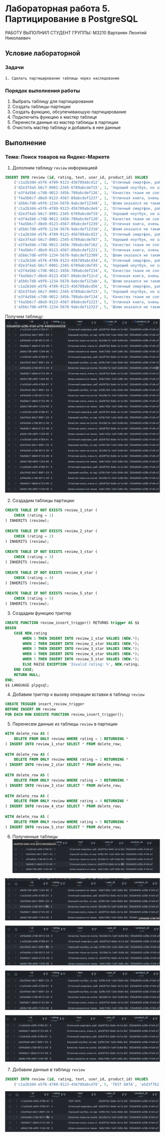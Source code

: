 # Лабораторная работа 5. Партицирование в PostgreSQL

РАБОТУ ВЫПОЛНИЛ СТУДЕНТ ГРУППЫ: М3210 Вартанян Леонтий Николаевич

## Условие лабораторной
### Задачи
    1. Сделать партицирование таблицы через наследование

### Порядок выполнения работы
1. Выбрать таблицу для партицирования
2. Создать таблицы-партиции
3. Создать функцию, обсупечиваюшую партицирование
4. Подключить функцию к мастер таблице
5. Перенести данные из мастер таблицы в партиции
6. Очистить мастер таблицу и добавить в нее данные

## Выполнение

### Тема: Поиск товаров на Яндекс-Маркете

1. Дополним таблицу `review` информацией
```sql
INSERT INTO review (id, rating, text, user_id, product_id) VALUES 
    ('c1a2b3d4-e5f6-4789-9123-456789abcd12', 1, 'Отличный смартфон, работает быстро!', 'a5d3f7b2-6e8c-4c1a-9d72-bf4e39a8c6e1', '550e8400-e29b-41d4-a716-446655440013'),
    ('d2e3f4a5-b6c7-8901-2345-6789abcdef15', 1, 'Хороший ноутбук, но заряд держит не очень долго.', 'b2f8c7d4-1a3e-5b9c-6d2a-7e4f39a8c5d1', '550e8400-e29b-41d4-a716-446655440021'),
    ('e3f4a5b6-c7d8-9012-3456-789abcdef126', 1, 'Качество ткани не соответствует ожиданиям.', '5b2d9c7e-1a4f-3c8d-6b2f-7e39a4c8d1a5', '550e8400-e29b-41d4-a716-446655440028'),
    ('f4a5b6c7-d8e9-0123-4567-89abcdef1237', 1, 'Отличная книга, очень понравилась сюжетная линия.', 'a5d3f7b2-6e8c-4c1a-9d72-bf4e39a8c6e1', '550e8400-e29b-41d4-a716-446655440033'),
    ('a5b6c7d8-e9f0-1234-5678-9abcdef12348', 1, 'Шлем оказался не таким прочным, как заявлено.', '3e8c7d5b-1a4f-2d9c-6b2a-7f39e4c8d1a5', '550e8400-e29b-41d4-a716-446655440039'),
    ('c1a2b3d4-e5f6-4789-9123-456789abcde9', 2, 'Отличный смартфон, работает быстро!', 'a5d3f7b2-6e8c-4c1a-9d72-bf4e39a8c6e1', '550e8400-e29b-41d4-a716-446655440013'),
    ('d2e3f4a5-b6c7-8901-2345-6789abcdef19', 2, 'Хороший ноутбук, но заряд держит не очень долго.', 'b2f8c7d4-1a3e-5b9c-6d2a-7e4f39a8c5d1', '550e8400-e29b-41d4-a716-446655440021'),
    ('e3f4a5b6-c7d8-9012-3456-789abcdef120', 2, 'Качество ткани не соответствует ожиданиям.', '5b2d9c7e-1a4f-3c8d-6b2f-7e39a4c8d1a5', '550e8400-e29b-41d4-a716-446655440028'),
    ('f4a5b6c7-d8e9-0123-4567-89abcdef1239', 2, 'Отличная книга, очень понравилась сюжетная линия.', 'a5d3f7b2-6e8c-4c1a-9d72-bf4e39a8c6e1', '550e8400-e29b-41d4-a716-446655440033'),
    ('a5b6c7d8-e9f0-1234-5678-9abcdef12310', 2, 'Шлем оказался не таким прочным, как заявлено.', '3e8c7d5b-1a4f-2d9c-6b2a-7f39e4c8d1a5', '550e8400-e29b-41d4-a716-446655440039'),
    ('c1a2b3d4-e5f6-4789-9123-456789abcd23', 3, 'Отличный смартфон, работает быстро!', 'a5d3f7b2-6e8c-4c1a-9d72-bf4e39a8c6e1', '550e8400-e29b-41d4-a716-446655440013'),
    ('d2e3f4a5-b6c7-8901-2345-6789abcdef87', 3, 'Хороший ноутбук, но заряд держит не очень долго.', 'b2f8c7d4-1a3e-5b9c-6d2a-7e4f39a8c5d1', '550e8400-e29b-41d4-a716-446655440021'),
    ('e3f4a5b6-c7d8-9012-3456-789abcdef162', 3, 'Качество ткани не соответствует ожиданиям.', '5b2d9c7e-1a4f-3c8d-6b2f-7e39a4c8d1a5', '550e8400-e29b-41d4-a716-446655440028'),
    ('f4a5b6c7-d8e9-0123-4567-89abcdef1221', 3, 'Отличная книга, очень понравилась сюжетная линия.', 'a5d3f7b2-6e8c-4c1a-9d72-bf4e39a8c6e1', '550e8400-e29b-41d4-a716-446655440033'),
    ('a5b6c7d8-e9f0-1234-5678-9abcdef12309', 3, 'Шлем оказался не таким прочным, как заявлено.', '3e8c7d5b-1a4f-2d9c-6b2a-7f39e4c8d1a5', '550e8400-e29b-41d4-a716-446655440039'),
    ('c1a2b3d4-e5f6-4789-9123-456789abcd34', 4, 'Отличный смартфон, работает быстро!', 'a5d3f7b2-6e8c-4c1a-9d72-bf4e39a8c6e1', '550e8400-e29b-41d4-a716-446655440013'),
    ('d2e3f4a5-b6c7-8901-2345-6789abcdef45', 4, 'Хороший ноутбук, но заряд держит не очень долго.', 'b2f8c7d4-1a3e-5b9c-6d2a-7e4f39a8c5d1', '550e8400-e29b-41d4-a716-446655440021'),
    ('e3f4a5b6-c7d8-9012-3456-789abcdef234', 4, 'Качество ткани не соответствует ожиданиям.', '5b2d9c7e-1a4f-3c8d-6b2f-7e39a4c8d1a5', '550e8400-e29b-41d4-a716-446655440028'),
    ('f4a5b6c7-d8e9-0123-4567-89abcdef12cd', 4, 'Отличная книга, очень понравилась сюжетная линия.', 'a5d3f7b2-6e8c-4c1a-9d72-bf4e39a8c6e1', '550e8400-e29b-41d4-a716-446655440033'),
    ('a5b6c7d8-e9f0-1234-5678-9abcdef123ab', 4, 'Шлем оказался не таким прочным, как заявлено.', '3e8c7d5b-1a4f-2d9c-6b2a-7f39e4c8d1a5', '550e8400-e29b-41d4-a716-446655440039'),
    ('c1a2b3d4-e5f6-4789-9123-456789abcd56', 5, 'Отличный смартфон, работает быстро!', 'a5d3f7b2-6e8c-4c1a-9d72-bf4e39a8c6e1', '550e8400-e29b-41d4-a716-446655440013'),
    ('d2e3f4a5-b6c7-8901-2345-6789abcdef23', 5, 'Хороший ноутбук, но заряд держит не очень долго.', 'b2f8c7d4-1a3e-5b9c-6d2a-7e4f39a8c5d1', '550e8400-e29b-41d4-a716-446655440021'),
    ('e3f4a5b6-c7d8-9012-3456-789abcdef134', 5, 'Качество ткани не соответствует ожиданиям.', '5b2d9c7e-1a4f-3c8d-6b2f-7e39a4c8d1a5', '550e8400-e29b-41d4-a716-446655440028'),
    ('f4a5b6c7-d8e9-0123-4567-89abcdef1223', 5, 'Отличная книга, очень понравилась сюжетная линия.', 'a5d3f7b2-6e8c-4c1a-9d72-bf4e39a8c6e1', '550e8400-e29b-41d4-a716-446655440033'),
    ('a5b6c7d8-e9f0-1234-5678-9abcdef12323', 5, 'Шлем оказался не таким прочным, как заявлено.', '3e8c7d5b-1a4f-2d9c-6b2a-7f39e4c8d1a5', '550e8400-e29b-41d4-a716-446655440039');
```

Получим таблицу: ![Review](/images/review_table.png)

2. Создадим таблицы партиции:
```sql
CREATE TABLE IF NOT EXISTS review_1_star (
    CHECK (rating = 1)
) INHERITS (review);

CREATE TABLE IF NOT EXISTS review_2_star (
    CHECK (rating = 2)
) INHERITS (review);

CREATE TABLE IF NOT EXISTS review_3_star (
    CHECK (rating = 3)
) INHERITS (review);

CREATE TABLE IF NOT EXISTS review_4_star (
    CHECK (rating = 4)
) INHERITS (review);

CREATE TABLE IF NOT EXISTS review_5_star (
    CHECK (rating = 5)
) INHERITS (review);
```

3. Создадим функцию триггер
```sql
CREATE FUNCTION review_insert_trigger() RETURNS trigger AS $$
BEGIN
    CASE NEW.rating
        WHEN 1 THEN INSERT INTO review_1_star VALUES (NEW.*);
        WHEN 2 THEN INSERT INTO review_2_star VALUES (NEW.*);
        WHEN 3 THEN INSERT INTO review_3_star VALUES (NEW.*);
        WHEN 4 THEN INSERT INTO review_4_star VALUES (NEW.*);
        WHEN 5 THEN INSERT INTO review_5_star VALUES (NEW.*);
        ELSE RAISE EXCEPTION 'Invalid rating: %', NEW.rating;
    END CASE;
    RETURN NULL;
END;
$$ LANGUAGE plpgsql;
```

4. Добавим триггер к вызову операции вставки в таблицу `review`
```sql
CREATE TRIGGER insert_review_trigger
BEFORE INSERT ON review
FOR EACH ROW EXECUTE FUNCTION review_insert_trigger();
```

5. Перенесем данные из таблицы `review` в партиции
```sql
WITH delete_row AS (
    DELETE FROM ONLY review WHERE rating = 1 RETURNING *
) INSERT INTO review_1_star SELECT * FROM delete_row;

WITH delete_row AS (
    DELETE FROM ONLY review WHERE rating = 2 RETURNING *
) INSERT INTO review_2_star SELECT * FROM delete_row;

WITH delete_row AS (
    DELETE FROM ONLY review WHERE rating = 3 RETURNING *
) INSERT INTO review_3_star SELECT * FROM delete_row;

WITH delete_row AS (
    DELETE FROM ONLY review WHERE rating = 4 RETURNING *
) INSERT INTO review_4_star SELECT * FROM delete_row;

WITH delete_row AS (
    DELETE FROM ONLY review WHERE rating = 5 RETURNING *
) INSERT INTO review_5_star SELECT * FROM delete_row;
```

6. Полученные таблицы
![review_1_star](/images/review_1_star.png)

![review_2_star](/images/review_2_star.png)

![review_3_star](/images/review_3_star.png)

![review_4_star](/images/review_4_star.png)

![review_5_star](/images/review_5_star.png)

7. Добавим данные в таблицу `review`
```sql
INSERT INTO review (id, rating, text, user_id, product_id) VALUES 
    ('c1a2b3d4-e5f6-4789-9123-456789abcd78', 5, 'TEST DATA', 'a5d3f7b2-6e8c-4c1a-9d72-bf4e39a8c6e1', '550e8400-e29b-41d4-a716-446655440013');
```
![review_5_star_updated](/images/review_5_start_updated.png)